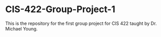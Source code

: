 # CIS-422-Group-Project-1
This is the repository for the first group project for CIS 422 taught by Dr. Michael Young.
